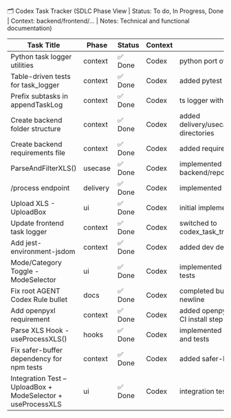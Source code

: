 🗂️ Codex Task Tracker (SDLC Phase View | Status: To do, In Progress, Done | Context: backend/frontend/... | Notes: Technical and functional documentation)


| **Task Title**                    | **Phase**                   | **Status** | **Context** | **Notes** | **Created** | **Updated** |
| --------------------------------- | --------------------------- | ---------- | ----------- | -------------------------------------------------------------- | ---------- | --------- |
| Python task logger utilities | context                   | ✅ Done        | Codex       | python port of go utilities | 2025-07-10 | 2025-07-10 |
| Table-driven tests for task_logger | context                   | ✅ Done        | Codex       | added pytest table-driven tests | 2025-07-10 | 2025-07-10 |
| Prefix subtasks in appendTaskLog | context                   | ✅ Done        | Codex       | ts logger with parentTaskName | 2025-07-10 | 2025-07-10 |
| Create backend folder structure | context                   | ✅ Done        | Codex       | added delivery/usecase/repository directories | 2025-07-10 | 2025-07-10 |
| Create backend requirements file | context                   | ✅ Done        | Codex       | added requirements.txt and docs | 2025-07-10 | 2025-07-10 |
| ParseAndFilterXLS()       | usecase                   | ✅ Done        | Codex       | implemented parser in backend/repository/xls_parser.py | 2025-07-10 | 2025-07-10 |
| /process endpoint         | delivery                  | ✅ Done        | Codex       | implemented FastAPI route | 2025-07-10 | 2025-07-10 |
| Upload XLS - UploadBox    | ui                        | ✅ Done        | Codex       | initial implementation | 2025-07-11 | 2025-07-11 |
| Update frontend task logger | context                   | ✅ Done        | Codex       | switched to codex_task_tracker.md | 2025-07-11 | 2025-07-11 |
| Add jest-environment-jsdom | context                   | ✅ Done        | Codex       | added dev dependency | 2025-07-11 | 2025-07-11 |
| Mode/Category Toggle - ModeSelector | ui                        | ✅ Done        | Codex       | implemented ModeSelector with tests | 2025-07-11 | 2025-07-11 |
| Fix root AGENT Codex Rule bullet | docs | ✅ Done        | Codex       | completed bullet text and newline | 2025-07-11 | 2025-07-11 |
| Add openpyxl requirement  | context                   | ✅ Done        | Codex       | added openpyxl dependency and CI install step | 2025-07-11 | 2025-07-11 |
| Parse XLS Hook - useProcessXLS() | hooks                     | ✅ Done        | Codex       | implemented useProcessXLS and tests | 2025-07-11 | 2025-07-11 |
| Fix safer-buffer dependency for npm tests | context                   | ✅ Done        | Codex       | added safer-buffer dependency | 2025-07-11 | 2025-07-11 |
| Integration Test – UploadBox + ModeSelector + useProcessXLS | ui                        | ✅ Done        | Codex       | integration test added | 2025-07-11 | 2025-07-11 |
